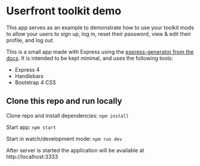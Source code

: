 # Userfront toolkit demo

This app serves as an example to demonstrate how to use your toolkit mods to allow your users to sign up, log in, reset their password, view & edit their profile, and log out.

This is a small app made with Express using the [express-generator from the docs](https://expressjs.com/en/starter/generator.html). It is intended to be kept minimal, and uses the following tools:

- Express 4
- Handlebars
- Bootstrap 4 CSS

## Clone this repo and run locally

Clone repo and install dependencies: `npm install`

Start app: `npm start`

Start in watch/development mode: `npm run dev`

After server is started the application will be available at http://localhost:3333
